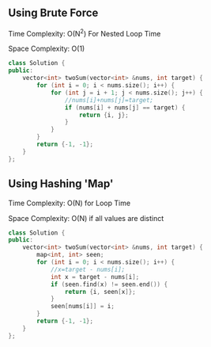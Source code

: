 ## Using Brute Force

Time Complexity: O(N<sup>2</sup>) For Nested Loop Time

Space Complexity: O(1)

```cpp
class Solution {
public:
    vector<int> twoSum(vector<int> &nums, int target) {
        for (int i = 0; i < nums.size(); i++) {
            for (int j = i + 1; j < nums.size(); j++) {
                //nums[i]+nums[j]=target;
                if (nums[i] + nums[j] == target) {
                    return {i, j};
                }
            }
        }
        return {-1, -1};
    }
};
```

## Using Hashing 'Map'

Time Complexity: O(N) for Loop Time

Space Complexity: O(N) if all values are distinct

```cpp
class Solution {
public:
    vector<int> twoSum(vector<int> &nums, int target) {
        map<int, int> seen;
        for (int i = 0; i < nums.size(); i++) {
            //x=target - nums[i];
            int x = target - nums[i];
            if (seen.find(x) != seen.end()) {
                return {i, seen[x]};
            }
            seen[nums[i]] = i;
        }
        return {-1, -1};
    }
};
```

